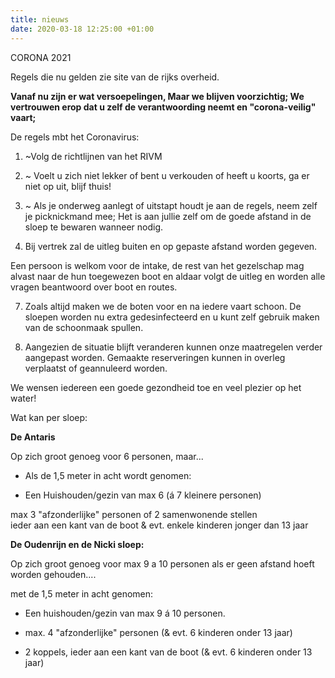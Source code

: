 ```yaml
---
title: nieuws
date: 2020-03-18 12:25:00 +01:00
---
```






CORONA 2021

Regels die nu gelden zie site van de rijks overheid.

**Vanaf nu zijn er wat versoepelingen,  Maar we blijven voorzichtig;
We vertrouwen erop dat u zelf de verantwoording neemt en "corona-veilig" vaart;**


De regels mbt het Coronavirus:

1. ~Volg de richtlijnen van het RIVM
2. ~ Voelt u zich niet lekker of bent u verkouden of heeft u koorts, ga er niet op uit, blijf thuis!
3. ~ Als je onderweg aanlegt of uitstapt houdt je aan de regels, neem zelf je picknickmand mee;
Het is aan jullie zelf om de goede afstand in de sloep te bewaren wanneer nodig.

6. Bij vertrek zal de uitleg buiten en op gepaste afstand worden gegeven.

Een persoon is welkom voor de intake,  de rest van het gezelschap mag alvast naar de hun toegewezen boot en aldaar volgt de uitleg en worden alle vragen beantwoord over boot en routes.

7. Zoals altijd maken we de boten voor en na iedere vaart schoon.
De sloepen worden nu extra gedesinfecteerd en u kunt zelf gebruik maken van de schoonmaak spullen.

8. Aangezien de situatie blijft veranderen kunnen onze maatregelen verder aangepast worden. Gemaakte reserveringen kunnen in overleg verplaatst of geannuleerd worden.

We wensen iedereen een goede gezondheid toe en veel plezier op het water!

Wat kan per sloep:


**De Antaris**

Op zich groot genoeg voor 6 personen, maar...

- Als de 1,5 meter in acht wordt genomen: 

- Een Huishouden/gezin van max 6 (á 7 kleinere personen)

 max 3 "afzonderlijke" personen of 2 samenwonende stellen  
ieder aan een kant van de boot & evt. enkele kinderen jonger dan 13 jaar



**De Oudenrijn en de Nicki sloep:**

Op zich groot genoeg voor max 9 a 10 personen als er geen afstand hoeft worden gehouden....

met de 1,5 meter in acht genomen:

- Een huishouden/gezin van max 9 á 10 personen.

- max. 4 "afzonderlijke" personen (& evt. 6 kinderen onder 13 jaar)

- 2 koppels, ieder aan een kant van de boot (& evt. 6 kinderen onder 13 jaar)


